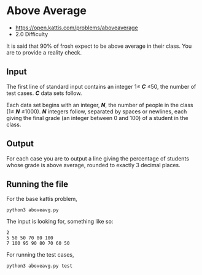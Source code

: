 # Above Average
* https://open.kattis.com/problems/aboveaverage
* 2.0 Difficulty

It is said that 90% of frosh expect to be above average in their class. You are to provide a reality check.
## Input
The first line of standard input contains an integer 1≤ *__C__* ≤50, the number of test cases. *__C__* data sets follow. 
 
 Each data set begins with an integer, *__N__*, the number of people in the class (1≤ *__N__* ≤1000). *__N__* integers follow, separated by spaces or newlines, each giving the final grade (an integer between 0 and 100) of a student in the class.

## Output
For each case you are to output a line giving the percentage of students whose grade is above average, rounded to exactly 3 decimal places.

## Running the file
For the base kattis problem,
```
python3 aboveavg.py
```
The input is looking for, something like so:
```
2
5 50 50 70 80 100
7 100 95 90 80 70 60 50
```
For running the test cases,
```
python3 aboveavg.py test
```
